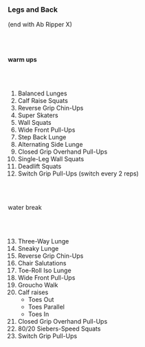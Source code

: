 <h3>Legs and Back </h3>
(end with Ab Ripper X)

<br>
<br/>
<br>
</br>

<b> warm ups</b>

<br>
</br>

1. Balanced Lunges
2. Calf Raise Squats
3. Reverse Grip Chin-Ups
4. Super Skaters
5. Wall Squats
6. Wide Front Pull-Ups
7. Step Back Lunge
8. Alternating Side Lunge
9. Closed Grip Overhand Pull-Ups 
10. Single-Leg Wall Squats
11. Deadlift Squats
12. Switch Grip Pull-Ups (switch every 2 reps)

<br>
</br>

water break

<br>
</br>

13. Three-Way Lunge
14. Sneaky Lunge
15. Reverse Grip Chin-Ups
16. Chair Salutations
17. Toe-Roll Iso Lunge
18. Wide Front Pull-Ups
19. Groucho Walk
20. Calf raises 
    - Toes Out 
    - Toes Parallel 
    - Toes In
21. Closed Grip Overhand Pull-Ups
22. 80/20 Siebers-Speed Squats 
23. Switch Grip Pull-Ups

